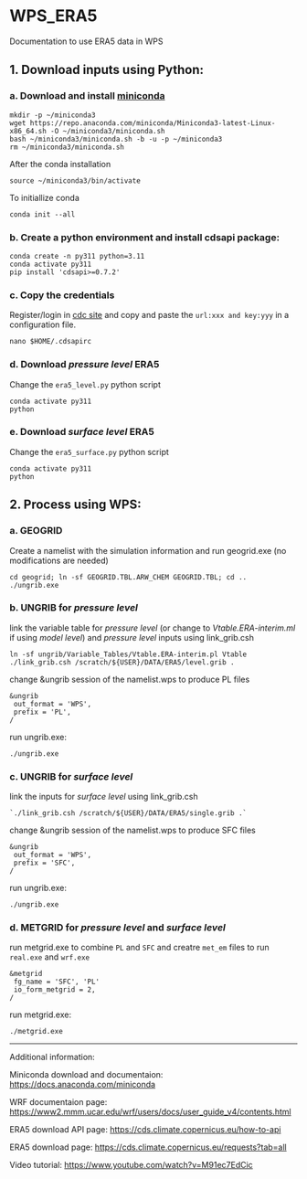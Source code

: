 # WPS_ERA5
Documentation to use ERA5 data in WPS

## 1. Download inputs using Python:
### a. Download and install [miniconda](https://docs.anaconda.com/miniconda)
```
mkdir -p ~/miniconda3
wget https://repo.anaconda.com/miniconda/Miniconda3-latest-Linux-x86_64.sh -O ~/miniconda3/miniconda.sh
bash ~/miniconda3/miniconda.sh -b -u -p ~/miniconda3
rm ~/miniconda3/miniconda.sh
```
After the conda installation
```
source ~/miniconda3/bin/activate
```
To initiallize conda
```
conda init --all
```
### b. Create a python environment and install cdsapi package:
```
conda create -n py311 python=3.11
conda activate py311
pip install 'cdsapi>=0.7.2'
```
### c. Copy the credentials

Register/login in [cdc site](https://cds.climate.copernicus.eu/how-to-api) and copy and paste the `url:xxx and key:yyy` in a configuration file.

```
nano $HOME/.cdsapirc
```
### d. Download *pressure level* ERA5

Change the `era5_level.py` python script
```
conda activate py311
python 
```

### e. Download *surface level* ERA5

Change the `era5_surface.py` python script
```
conda activate py311
python 
```

## 2. Process using WPS:

### a. GEOGRID

Create a namelist with the simulation information and run geogrid.exe (no modifications are needed)

```
cd geogrid; ln -sf GEOGRID.TBL.ARW_CHEM GEOGRID.TBL; cd ..
./ungrib.exe
```
### b. UNGRIB for *pressure level* 

link the variable table for *pressure level* (or change to *Vtable.ERA-interim.ml* if using *model level*) and *pressure level* inputs using link_grib.csh

```
ln -sf ungrib/Variable_Tables/Vtable.ERA-interim.pl Vtable
./link_grib.csh /scratch/${USER}/DATA/ERA5/level.grib .
```
change &ungrib session of the namelist.wps to produce PL files

```
&ungrib
 out_format = 'WPS',
 prefix = 'PL',
/
```

run ungrib.exe:

```
./ungrib.exe
```

### c. UNGRIB for *surface level*

link the inputs for *surface level* using link_grib.csh

```
`./link_grib.csh /scratch/${USER}/DATA/ERA5/single.grib .`
```

change &ungrib session of the namelist.wps to produce SFC files

```
&ungrib
 out_format = 'WPS',
 prefix = 'SFC',
/
```

run ungrib.exe:

```
./ungrib.exe
```

### d. METGRID for *pressure level* and *surface level*

run metgrid.exe to combine `PL` and `SFC` and creatre `met_em` files to run `real.exe` and `wrf.exe`

```
&metgrid
 fg_name = 'SFC', 'PL'
 io_form_metgrid = 2,
/
```

run metgrid.exe:

```
./metgrid.exe
```
----------------------------

Additional information:

Miniconda download and documentaion: https://docs.anaconda.com/miniconda

WRF documentaion page: https://www2.mmm.ucar.edu/wrf/users/docs/user_guide_v4/contents.html

ERA5 download API page: https://cds.climate.copernicus.eu/how-to-api

ERA5 download page: https://cds.climate.copernicus.eu/requests?tab=all

Video tutorial: https://www.youtube.com/watch?v=M91ec7EdCic
